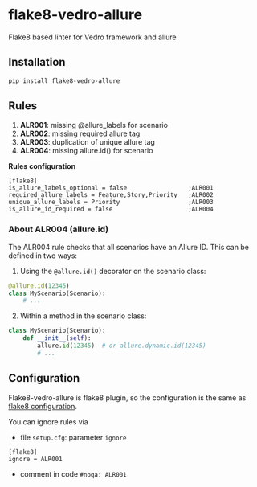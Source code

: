 # flake8-vedro-allure
Flake8 based linter for Vedro framework and allure

## Installation

```bash
pip install flake8-vedro-allure
```


## Rules

1. **ALR001**: missing @allure_labels for scenario
2. **ALR002**: missing required allure tag
3. **ALR003**: duplication of unique allure tag
4. **ALR004**: missing allure.id() for scenario

**Rules configuration**
```editorconfig
[flake8]
is_allure_labels_optional = false                 ;ALR001
required_allure_labels = Feature,Story,Priority   ;ALR002
unique_allure_labels = Priority                   ;ALR003
is_allure_id_required = false                     ;ALR004
```

### About ALR004 (allure.id)
The ALR004 rule checks that all scenarios have an Allure ID. This can be defined in two ways:

1. Using the `@allure.id()` decorator on the scenario class:
```python
@allure.id(12345)
class MyScenario(Scenario):
    # ...
```

2. Within a method in the scenario class:
```python
class MyScenario(Scenario):
    def __init__(self):
        allure.id(12345)  # or allure.dynamic.id(12345)
        # ...
```

## Configuration
Flake8-vedro-allure is flake8 plugin, so the configuration is the same as [flake8 configuration](https://flake8.pycqa.org/en/latest/user/configuration.html).

You can ignore rules via
- file `setup.cfg`: parameter `ignore`
```editorconfig
[flake8]
ignore = ALR001
```
- comment in code `#noqa: ALR001`